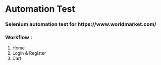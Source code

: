 # Automation Test
<h3><b>Selenium automation test for https://www.worldmarket.com/ </b></h3>

<h3><b>Workflow : </b></h3>
<ol>

  <li>Home</li>
  <li>Login & Register</li>
  <li>Cart</li>
</ol>
